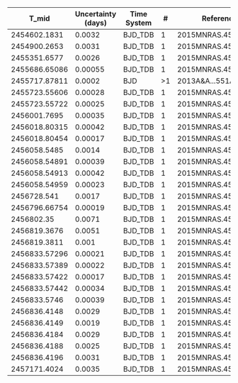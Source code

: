 |T_mid|Uncertainty (days)           |Time System|#                                            |Reference                           |
|-----|-----------------------------|-----------|---------------------------------------------|------------------------------------|
|2454602.1831|0.0032                       |BJD_TDB    |1                                            |2015MNRAS.454.3094S                 |
|2454900.2653|0.0031                       |BJD_TDB    |1                                            |2015MNRAS.454.3094S                 |
|2455351.6577|0.0026                       |BJD_TDB    |1                                            |2015MNRAS.454.3094S                 |
|2455686.65086|0.00055                      |BJD_TDB    |1                                            |2015MNRAS.454.3094S                 |
|2455717.87811|0.0002                       |BJD        |>1                                           |2013A&A...551A..73F                 |
|2455723.55606|0.00028                      |BJD_TDB    |1                                            |2015MNRAS.454.3094S                 |
|2455723.55722|0.00025                      |BJD_TDB    |1                                            |2015MNRAS.454.3094S                 |
|2456001.7695|0.00035                      |BJD_TDB    |1                                            |2015MNRAS.454.3094S                 |
|2456018.80315|0.00042                      |BJD_TDB    |1                                            |2015MNRAS.454.3094S                 |
|2456018.80454|0.00017                      |BJD_TDB    |1                                            |2015MNRAS.454.3094S                 |
|2456058.5485|0.0014                       |BJD_TDB    |1                                            |2015MNRAS.454.3094S                 |
|2456058.54891|0.00039                      |BJD_TDB    |1                                            |2015MNRAS.454.3094S                 |
|2456058.54913|0.00042                      |BJD_TDB    |1                                            |2015MNRAS.454.3094S                 |
|2456058.54959|0.00023                      |BJD_TDB    |1                                            |2015MNRAS.454.3094S                 |
|2456728.541|0.0017                       |BJD_TDB    |1                                            |2015MNRAS.454.3094S                 |
|2456796.66754|0.00019                      |BJD_TDB    |1                                            |2015MNRAS.454.3094S                 |
|2456802.35|0.0071                       |BJD_TDB    |1                                            |2015MNRAS.454.3094S                 |
|2456819.3676|0.0051                       |BJD_TDB    |1                                            |2015MNRAS.454.3094S                 |
|2456819.3811|0.001                        |BJD_TDB    |1                                            |2015MNRAS.454.3094S                 |
|2456833.57296|0.00021                      |BJD_TDB    |1                                            |2015MNRAS.454.3094S                 |
|2456833.57389|0.00022                      |BJD_TDB    |1                                            |2015MNRAS.454.3094S                 |
|2456833.57422|0.00017                      |BJD_TDB    |1                                            |2015MNRAS.454.3094S                 |
|2456833.57442|0.00034                      |BJD_TDB    |1                                            |2015MNRAS.454.3094S                 |
|2456833.5746|0.00039                      |BJD_TDB    |1                                            |2015MNRAS.454.3094S                 |
|2456836.4148|0.0029                       |BJD_TDB    |1                                            |2015MNRAS.454.3094S                 |
|2456836.4149|0.0019                       |BJD_TDB    |1                                            |2015MNRAS.454.3094S                 |
|2456836.4184|0.0029                       |BJD_TDB    |1                                            |2015MNRAS.454.3094S                 |
|2456836.4188|0.0025                       |BJD_TDB    |1                                            |2015MNRAS.454.3094S                 |
|2456836.4196|0.0031                       |BJD_TDB    |1                                            |2015MNRAS.454.3094S                 |
|2457171.4024|0.0035                       |BJD_TDB    |1                                            |2015MNRAS.454.3094S                 |
